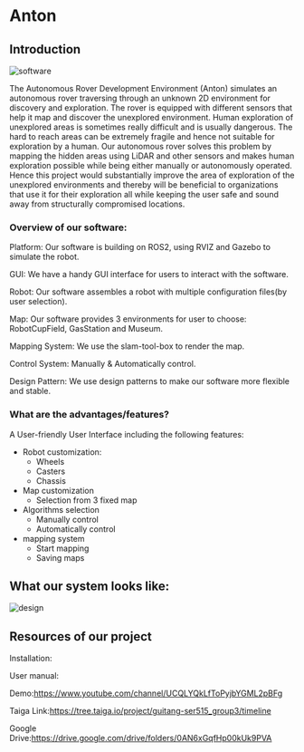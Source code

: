 # Anton

## Introduction
![software](https://user-images.githubusercontent.com/89811597/163657893-6e2dd8bc-761b-48b7-b6fc-acc3bdb44d29.png)

The Autonomous Rover Development Environment (Anton) simulates an autonomous rover traversing through an unknown 2D environment for discovery and exploration. The rover is equipped with different sensors that help it map and discover the unexplored environment. Human exploration of unexplored areas is sometimes really difficult and is usually dangerous. The hard to reach areas can be extremely fragile and hence not suitable for exploration by a human. Our autonomous rover solves this problem by mapping the hidden areas using LiDAR and other sensors and makes human exploration possible while being either manually or autonomously operated. Hence this project would substantially improve the area of exploration of the unexplored environments and thereby will be beneficial to organizations that use it for their exploration all while keeping the user safe and sound away from structurally compromised locations.

### Overview of our software:
Platform: Our software is building on ROS2, using RVIZ and Gazebo to simulate the robot.

GUI: We have a handy GUI interface for users to interact with the software.

Robot: Our software assembles a robot with multiple configuration files(by user selection).

Map: Our software provides 3 environments for user to choose: RobotCupField, GasStation and Museum.

Mapping System: We use the slam-tool-box to render the map.

Control System: Manually & Automatically control.

Design Pattern: We use design patterns to make our software more flexible and stable.
### What are the advantages/features?
A User-friendly User Interface including the following features: 

- Robot customization:
  - Wheels
  - Casters
  - Chassis
- Map customization
  - Selection from 3 fixed map
- Algorithms selection
  - Manually control
  - Automatically control 
- mapping system
  - Start mapping
  - Saving maps

## What our system looks like:

![design](https://user-images.githubusercontent.com/89811597/163655268-fcc63942-5e20-4d38-af66-1957812b17e3.png)

## Resources of our project

Installation:

User manual:

Demo:https://www.youtube.com/channel/UCQLYQkLfToPyjbYGML2pBFg

Taiga Link:https://tree.taiga.io/project/guitang-ser515_group3/timeline

Google Drive:https://drive.google.com/drive/folders/0AN6xGqfHp00kUk9PVA
